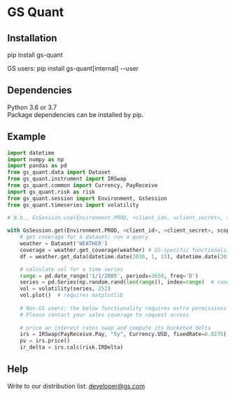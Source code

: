 # GS Quant

## Installation
pip install gs-quant

GS users: pip install gs-quant[internal] --user

## Dependencies
Python 3.6 or 3.7  
Package dependencies can be installed by pip.

## Example
```python
import datetime
import numpy as np
import pandas as pd
from gs_quant.data import Dataset
from gs_quant.instrument import IRSwap
from gs_quant.common import Currency, PayReceive
import gs_quant.risk as risk
from gs_quant.session import Environment, GsSession
from gs_quant.timeseries import volatility

# N.b., GsSession.use(Environment.PROD, <client_id>, <client_secret>, scopes=('read_product_data','run_analytics')) will set the default session
 
with GsSession.get(Environment.PROD, <client_id>, <client_secret>, scopes=('read_product_data','run_analytics')):
    # get coverage for a dataset; run a query
    weather = Dataset('WEATHER')
    coverage = weather.get_coverage(weather) # GS-specific functionality
    df = weather.get_data(datetime.date(2016, 1, 15), datetime.date(2016, 1, 16), city=['Boston', 'Austin'])

    # calculate vol for a time series
    range = pd.date_range('1/1/2005', periods=3650, freq='D')
    series = pd.Series(np.random.rand(len(range)), index=range)  # randomly generated
    vol = volatility(series, 252)
    vol.plot()  # requires matplotlib
    
    # Non-GS users: the below functionality requires extra permissions
    # Please contact your sales coverage to request access
     
    # price an interest rates swap and compute its bucketed delta
    irs = IRSwap(PayReceive.Pay, "5y", Currency.USD, fixedRate=0.0275)
    pv = irs.price()
    ir_delta = irs.calc(risk.IRDelta)
```

## Help
Write to our distribution list: developer@gs.com

